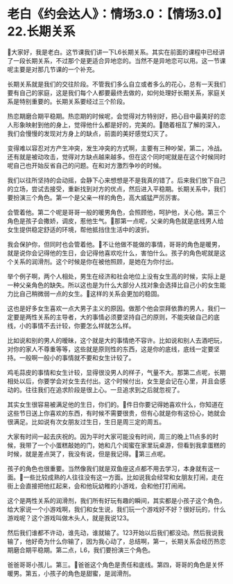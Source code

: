 # 老白《约会达人》：情场3.0：【情场3.0】22.长期关系

🎼大家好，我是老白。这节课我们讲一下L6长期关系。其实在前面的课程中已经讲了一段长期关系，不过那个是更适合异地恋的。当然不是异地恋可以用。这一节课呢主要是对那几节课的一个补充。

长期关系就是我们的交往阶段。不管我们多么自立或者多么的花心，总有一天我们要有自己的家庭，这是我们每个人都要最终去做的，如何处理好长期关系，家庭关系是特别重要的。长期关系要经过三个阶段。

热恋期磨合期平稳期。热恋期的时候呢，会觉得对方特别好，把心目中最美好的恋人形象映射到他的身上，觉得他什么都是好的，完美的。🎼随着相互了解的深入，我们会慢慢的发现对方身上的缺点，前面的美好感觉幻灭了。

变得难以容忍对方产生冲突，发生冲突的方式啊，主要有三种吵架，第二，冷战。还有就是被动攻击，觉得对方缺点越来越多。但在这个同时呢就是在这个时候同时呢自己也开始反省自己的问题。在和对方激烈争吵的时候。

我们以往所坚持的会动摇，会静下心来想想是不是我真的错了。后来我们放下自己的立场，尝试去接受，重新找到对方的优点，然后进入平稳期。长期关系中，我们要扮演三个角色。第一个是父亲一样的角色，高大威猛严厉厉害。

会管着他。第二个呢是哥哥一般的暖男角色，会照顾他，呵护他，关心他。第三个角色是孩子会撒娇，调皮，惹他生气。🎼那第一点呢，父亲的角色就是底线男人给女生提供稳定舒适的环境，帮他抵挡住生活中的波折。

我会保护你，但同时也会管着他。🎼不让他做不能做的事情，哥哥的角色是暖男，就是说你会记得他的生日，会记得他喜欢吃什么，害怕什么。孩子的角色呢就是这个关系的润滑剂。这个时候是你在被他照顾，是她在为你付出。

举个例子啊，两个人相处，男生在经济和社会地位上没有女生高的时候，实际上是一种父亲角色的缺失。所以这也是为什么大部分人找对象会选择比自己小的女生能力比自己稍微弱一点的女生。🎼这样的关系会更加的稳固。

这也是好多女生喜欢一点大男子主义的原因。做那个他会崇拜依靠的男人，我们一定要是两性关系的主导者，大的事情必须要坚持自己的原则，不能突破自己的底线，小的事情不去计较，你要怎么样就怎么样。

比如说和别的男人的暧昧，这个就是大的事情绝不容许。比如说和别人去酒吧玩，对你的家人不尊重等等，这些就是原则性的东西，这是你的底线，底线一定要坚持。一般啊一般小的事情就不要和女生计较了。

鸡毛蒜皮的事情和女生计较，显得很没男人的样子，气量不大。那第二点呢，长期相处以后，你要学会对女生去付出。这个时候付出，女生是会记在心里，并且会感动的。往往我们在追求阶段是很上心。一旦追求到之后就忽视了。

其实女生很容易被满足他的生日，你们的。🎼件日你要记得她喜欢什么，你知道在这些节日送上你喜欢的东西，有时候不需要很贵，但有心就是你有这份心，她就会很满足。比如说有次女朋友过生日，生日是周三定的周五。

大家有时间一起去庆祝的。因为平时大家可能没有时间，周三的晚上11点多的时候，我带了一个小蛋糕敲她的门，她和几个闺蜜在家里玩桌游，但看到我拿蛋糕的时候，就是差点哭了，我没有说，但是我记得。🎼第三点呢。

孩子的角色也很重要。当然像我们就是双鱼座这点都不用去学习，本身就有这一面。🎼一些比较成熟的人往往没有这一方面。比如说我会经常和女朋友打闹，走在街上会直接把他扛起来，会和他玩幼稚的小游戏，会和他打打闹闹。

这个是两性关系的润滑剂，我们所有好玩有趣的瞬间，其实都是小孩子这个角色，给大家说一个小游戏啊，我们和女生说，我们玩一个游戏好不好？很好玩的，什么游戏呢？这个游戏叫做木头人，就是我说123。

然后我们谁都不许动，谁先动，谁就输了。123开始以后我们都没动。然后我说我输了，他好奇为什么你输了，因为我心动了，总结啊，第一，长期关系会经历热恋期磨合期平稳期。第二点，L6，我们要扮演三个角色。

爸爸哥哥小孩儿。第三。🎼爸爸这个角色是责任和底线。第四，哥哥的角色是关怀暖男。第五，小孩子的角色是甜蜜，是润滑剂。


